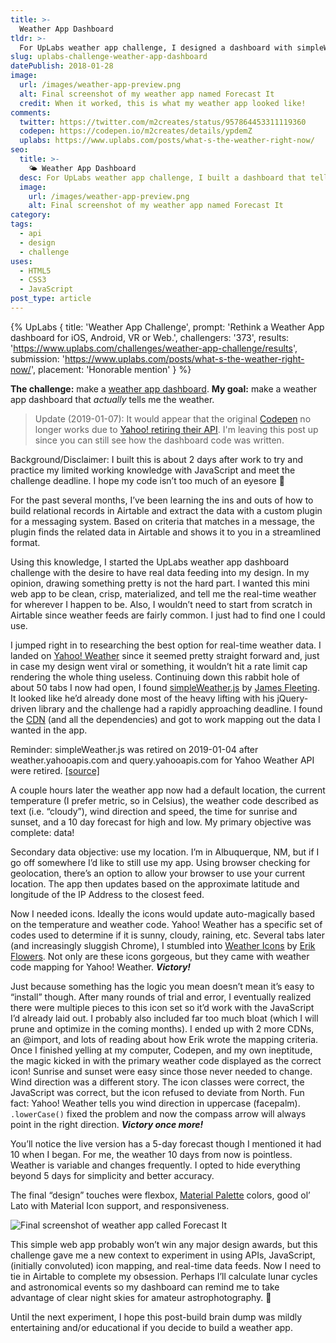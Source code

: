 ```yaml
---
title: >-
  Weather App Dashboard
tldr: >-
  For UpLabs weather app challenge, I designed a dashboard with simpleWeather.js that told the week's forecast.
slug: uplabs-challenge-weather-app-dashboard
datePublish: 2018-01-28
image:
  url: /images/weather-app-preview.png
  alt: Final screenshot of my weather app named Forecast It
  credit: When it worked, this is what my weather app looked like!
comments:
  twitter: https://twitter.com/m2creates/status/957864453311119360
  codepen: https://codepen.io/m2creates/details/ypdemZ
  uplabs: https://www.uplabs.com/posts/what-s-the-weather-right-now/
seo:
  title: >-
    🌤 Weather App Dashboard
  desc: For UpLabs weather app challenge, I built a dashboard that tells me the weather with the legacy Yahoo! API.
  image:
    url: /images/weather-app-preview.png
    alt: Final screenshot of my weather app named Forecast It
category:
tags:
  - api
  - design
  - challenge
uses:
  - HTML5
  - CSS3
  - JavaScript
post_type: article
---
```


{% UpLabs { title: 'Weather App Challenge', prompt: 'Rethink a Weather App dashboard for iOS, Android, VR or Web.', challengers: '373', results: 'https://www.uplabs.com/challenges/weather-app-challenge/results', submission: 'https://www.uplabs.com/posts/what-s-the-weather-right-now/', placement: 'Honorable mention' } %}

**The challenge:** make a [weather app dashboard](https://www.uplabs.com/challenges/weather-app-challenge). **My goal:** make a weather app dashboard that *actually* tells me the weather.

> Update (2019-01-07): It would appear that the original [Codepen](https://codepen.io/m2creates/pen/ypdemZ) no longer works due to [Yahoo! retiring their API](https://github.com/monkeecreate/jquery.simpleWeather/issues/308). I'm leaving this post up since you can still see how the dashboard code was written.

Background/Disclaimer: I built this is about 2 days after work to try and practice my limited working knowledge with JavaScript and meet the challenge deadline. I hope my code isn’t too much of an eyesore 🤗

For the past several months, I’ve been learning the ins and outs of how to build relational records in Airtable and extract the data with a custom plugin for a messaging system. Based on criteria that matches in a message, the plugin finds the related data in Airtable and shows it to you in a streamlined format.

Using this knowledge, I started the UpLabs weather app dashboard challenge with the desire to have real data feeding into my design. In my opinion, drawing something pretty is not the hard part. I wanted this mini web app to be clean, crisp, materialized, and tell me the real-time weather for wherever I happen to be. Also, I wouldn’t need to start from scratch in Airtable since weather feeds are fairly common. I just had to find one I could use.

I jumped right in to researching the best option for real-time weather data. I landed on [Yahoo! Weather](https://web.archive.org/web/20190317224110/https://developer.yahoo.com/weather/documentation.html) since it seemed pretty straight forward and, just in case my design went viral or something, it wouldn’t hit a rate limit cap rendering the whole thing useless. Continuing down this rabbit hole of about 50 tabs I now had open, I found [simpleWeather.js](https://monkeecreate.github.io/jquery.simpleWeather/) by [James Fleeting](https://twitter.com/fleetingftw). It looked like he’d already done most of the heavy lifting with his jQuery-driven library and the challenge had a rapidly approaching deadline. I found the [CDN](https://cdnjs.com/libraries/jquery.simpleWeather) (and all the dependencies) and got to work mapping out the data I wanted in the app.

Reminder: simpleWeather.js was retired on 2019-01-04 after weather.yahooapis.com and query.yahooapis.com for Yahoo Weather API were retired. [[source]](https://github.com/monkeecreate/jquery.simpleWeather/issues/308)

A couple hours later the weather app now had a default location, the current temperature (I prefer metric, so in Celsius), the weather code described as text (i.e. “cloudy”), wind direction and speed, the time for sunrise and sunset, and a 10 day forecast for high and low. My primary objective was complete: data!

Secondary data objective: use my location. I’m in Albuquerque, NM, but if I go off somewhere I’d like to still use my app. Using browser checking for geolocation, there’s an option to allow your browser to use your current location. The app then updates based on the approximate latitude and longitude of the IP Address to the closest feed.

Now I needed icons. Ideally the icons would update auto-magically based on the temperature and weather code. Yahoo! Weather has a specific set of codes used to determine if it is sunny, cloudy, raining, etc. Several tabs later (and increasingly sluggish Chrome), I stumbled into [Weather Icons](http://erikflowers.github.io/weather-icons/) by [Erik Flowers](https://twitter.com/erik_flowers). Not only are these icons gorgeous, but they came with weather code mapping for Yahoo! Weather. ***Victory!***

Just because something has the logic you mean doesn’t mean it’s easy to “install” though. After many rounds of trial and error, I eventually realized there were multiple pieces to this icon set so it’d work with the JavaScript I’d already laid out. I probably also included far too much bloat (which I will prune and optimize in the coming months). I ended up with 2 more CDNs, an @import, and lots of reading about how Erik wrote the mapping criteria. Once I finished yelling at my computer, Codepen, and my own ineptitude, the magic kicked in with the primary weather code displayed as the correct icon! Sunrise and sunset were easy since those never needed to change. Wind direction was a different story. The icon classes were correct, the JavaScript was correct, but the icon refused to deviate from North. Fun fact: Yahoo! Weather tells you wind direction in uppercase (facepalm). `.lowerCase()` fixed the problem and now the compass arrow will always point in the right direction. ***Victory once more!***

You’ll notice the live version has a 5-day forecast though I mentioned it had 10 when I began. For me, the weather 10 days from now is pointless. Weather is variable and changes frequently. I opted to hide everything beyond 5 days for simplicity and better accuracy.

The final “design” touches were flexbox, [Material Palette](http://materialpalette.com/) colors, good ol’ Lato with Material Icon support, and responsiveness.

![Final screenshot of weather app called Forecast It](/images/weather-app-preview.png "Screenshot of Forecast It")

This simple web app probably won’t win any major design awards, but this challenge gave me a new context to experiment in using APIs, JavaScript, (initially convoluted) icon mapping, and real-time data feeds. Now I need to tie in Airtable to complete my obsession. Perhaps I’ll calculate lunar cycles and astronomical events so my dashboard can remind me to take advantage of clear night skies for amateur astrophotography. 🚀

Until the next experiment, I hope this post-build brain dump was mildly entertaining and/or educational if you decide to build a weather app.
